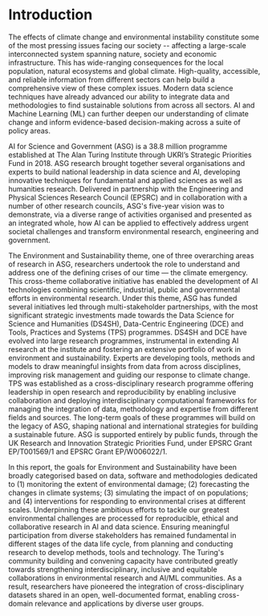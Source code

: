 # Introduction

The effects of climate change and environmental instability constitute some of the most pressing issues facing our society -- affecting a large-scale interconnected system spanning nature, society and economic infrastructure. This has wide-ranging consequences for the local population, natural ecosystems and global climate. High-quality, accessible, and reliable information from different sectors can help build a comprehensive view of these complex issues. Modern data science techniques have already advanced our ability to integrate data and methodologies to find sustainable solutions from across all sectors. AI and  Machine Learning (ML) can further deepen our understanding of climate change and inform evidence-based decision-making across a suite of policy areas. 

AI for Science and Government (ASG) is a 38.8 million programme established at The Alan Turing Institute through UKRI’s Strategic Priorities Fund in 2018. ASG research brought together several organisations and experts to build national leadership in data science and AI, developing innovative techniques for fundamental and applied sciences as well as humanities research. Delivered in partnership with the Engineering and Physical Sciences Research Council (EPSRC) and in collaboration with a number of other research councils, ASG's five-year vision was to demonstrate, via a diverse range of activities organised and presented as an integrated whole, how AI can be applied to effectively address urgent societal challenges and transform environmental research, engineering and government. 

The Environment and Sustainability theme, one of three overarching areas of research in ASG, researchers undertook the role to understand and address one of the defining crises of our time — the climate emergency. This cross-theme collaborative initiative has enabled the development of AI technologies combining scientific, industrial, public and governmental efforts in environmental research. Under this theme, ASG has funded several initiatives led through multi-stakeholder partnerships, with the most significant strategic investments made towards the Data Science for Science and Humanities (DS4SH), Data-Centric Engineering (DCE) and Tools, Practices and Systems (TPS) programmes. DS4SH and DCE have evolved into large research programmes, instrumental in extending AI research at the institute and fostering an extensive portfolio of work in environment and sustainability. Experts are developing tools, methods and models to draw meaningful insights from data from across disciplines, improving risk management and guiding our response to climate change. TPS was established as a cross-disciplinary research programme offering leadership in open research and reproducibility by enabling inclusive collaboration and deploying  interdisciplinary computational frameworks for managing the integration of data, methodology and expertise from different fields and sources. The long-term goals of these programmes will build on the legacy of ASG, shaping national and international strategies for building a sustainable future.
ASG is supported entirely by public funds, through the UK Research and Innovation Strategic Priorities Fund, under EPSRC Grant EP/T001569/1 and EPSRC Grant EP/W006022/1. 

In this report, the goals for Environment and Sustainability have been broadly categorised based on data, software and methodologies dedicated to (1) monitoring the extent of environmental damage; (2) forecasting the changes in climate systems; (3) simulating the impact of on populations; and (4) interventions for responding to environmental crises at different scales. Underpinning these ambitious efforts to tackle our greatest environmental challenges are processed for reproducible, ethical and collaborative research in AI and data science. Ensuring meaningful participation from diverse stakeholders has remained fundamental in different stages of the data life cycle, from planning and conducting research to develop methods, tools and technology. The Turing's community building and convening capacity have contributed greatly towards strengthening interdisciplinary, inclusive and equitable collaborations in environmental research and AI/ML communities.  As a result, researchers have pioneered the integration of cross-disciplinary datasets shared in an open, well-documented format, enabling cross-domain relevance and applications by diverse user groups.
